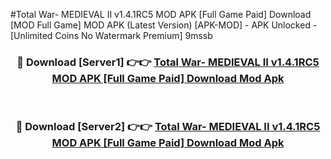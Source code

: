 #Total War- MEDIEVAL II v1.4.1RC5 MOD APK [Full Game Paid] Download [MOD Full Game] MOD APK (Latest Version) [APK-MOD] - APK Unlocked - [Unlimited Coins No Watermark Premium] 9mssb



<div align="center">

<h3>🔴 Download [Server1] 👉👉 <a href="https://momento.my/?title=Total_War-_MEDIEVAL_II_v1.4.1RC5_MOD_APK_[Full_Game_Paid]_Download">Total War- MEDIEVAL II v1.4.1RC5 MOD APK [Full Game Paid] Download Mod Apk</a></h3><br>

<h3>🔴 Download [Server2] 👉👉 <a href="https://momento.my/?title=Total_War-_MEDIEVAL_II_v1.4.1RC5_MOD_APK_[Full_Game_Paid]_Download">Total War- MEDIEVAL II v1.4.1RC5 MOD APK [Full Game Paid] Download Mod Apk</a></h3>
</div>
